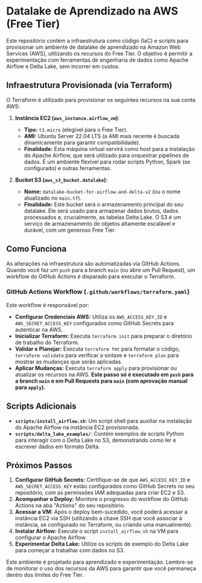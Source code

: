 # Datalake de Aprendizado na AWS (Free Tier)

Este repositório contém a infraestrutura como código (IaC) e scripts para provisionar um ambiente de datalake de aprendizado na Amazon Web Services (AWS), utilizando os recursos do Free Tier. O objetivo é permitir a experimentação com ferramentas de engenharia de dados como Apache Airflow e Delta Lake, sem incorrer em custos.

## Infraestrutura Provisionada (via Terraform)

O Terraform é utilizado para provisionar os seguintes recursos na sua conta AWS:

1.  **Instância EC2 (`aws_instance.airflow_vm`)**:
    *   **Tipo:** `t3.micro` (elegível para o Free Tier).
    *   **AMI:** Ubuntu Server 22.04 LTS (a AMI mais recente é buscada dinamicamente para garantir compatibilidade).
    *   **Finalidade:** Esta máquina virtual servirá como host para a instalação do Apache Airflow, que será utilizado para orquestrar pipelines de dados. É um ambiente flexível para rodar scripts Python, Spark (se configurado) e outras ferramentas.

2.  **Bucket S3 (`aws_s3_bucket.datalake`)**:
    *   **Nome:** `datalake-bucket-for-airflow-and-delta-v2` (ou o nome atualizado no `main.tf`).
    *   **Finalidade:** Este bucket será o armazenamento principal do seu datalake. Ele será usado para armazenar dados brutos, dados processados e, crucialmente, as tabelas Delta Lake. O S3 é um serviço de armazenamento de objetos altamente escalável e durável, com um generoso Free Tier.

## Como Funciona

As alterações na infraestrutura são automatizadas via GitHub Actions. Quando você faz um `push` para a branch `main` (ou abre um Pull Request), um workflow do GitHub Actions é disparado para executar o Terraform.

### GitHub Actions Workflow (`.github/workflows/terraform.yaml`)

Este workflow é responsável por:

*   **Configurar Credenciais AWS:** Utiliza os `AWS_ACCESS_KEY_ID` e `AWS_SECRET_ACCESS_KEY` configurados como GitHub Secrets para autenticar na AWS.
*   **Inicializar Terraform:** Executa `terraform init` para preparar o diretório de trabalho do Terraform.
*   **Validar e Planejar:** Executa `terraform fmt` para formatar o código, `terraform validate` para verificar a sintaxe e `terraform plan` para mostrar as mudanças que serão aplicadas.
*   **Aplicar Mudanças:** Executa `terraform apply` para provisionar ou atualizar os recursos na AWS. **Este passo só é executado em `push` para a branch `main` e em Pull Requests para `main` (com aprovação manual para `apply`).**

## Scripts Adicionais

*   **`scripts/install_airflow.sh`**: Um script shell para auxiliar na instalação do Apache Airflow na instância EC2 provisionada.
*   **`scripts/delta_lake_examples/`**: Contém exemplos de scripts Python para interagir com o Delta Lake no S3, demonstrando como ler e escrever dados em formato Delta.

## Próximos Passos

1.  **Configurar GitHub Secrets:** Certifique-se de que `AWS_ACCESS_KEY_ID` e `AWS_SECRET_ACCESS_KEY` estão configurados como GitHub Secrets no seu repositório, com as permissões IAM adequadas para criar EC2 e S3.
2.  **Acompanhar o Deploy:** Monitore o progresso do workflow do GitHub Actions na aba "Actions" do seu repositório.
3.  **Acessar a VM:** Após o deploy bem-sucedido, você poderá acessar a instância EC2 via SSH (utilizando a chave SSH que você associar à instância, se configurado no Terraform, ou criando uma manualmente).
4.  **Instalar Airflow:** Execute o script `install_airflow.sh` na VM para configurar o Apache Airflow.
5.  **Experimentar Delta Lake:** Utilize os scripts de exemplo do Delta Lake para começar a trabalhar com dados no S3.

Este ambiente é projetado para aprendizado e experimentação. Lembre-se de monitorar o uso dos recursos da AWS para garantir que você permaneça dentro dos limites do Free Tier.

